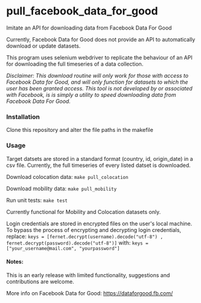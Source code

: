 # pull_facebook_data_for_good
Imitate an API for downloading data from Facebook Data For Good

Currently, Facebook Data for Good does not provide an API to automatically download or update datasets.

This program uses selenium webdriver to replicate the behaviour of an API for downloading the full timeseries of a data collection.

*Disclaimer: This download routine will only work for those with access to Facebook Data for Good, and will only function for datasets to which the user has been granted access. This tool is not developed by or associated with Facebook, is is simply a utility to speed downloading data from Facebook Data For Good.*

### Installation
Clone this repository and alter the file paths in the makefile

### Usage
Target datsets are stored in a standard format (country, id, origin_date) in a csv file. Currently, the full timeseries of every listed datset is downloaded. 

Download colocation data: 
`make pull_colocation`

Download mobility data:
`make pull_mobility`

Run unit tests:
`make test`

Currently functional for Mobility and Colocation datasets only. 

Login credentials are stored in encrypted files on the user's local machine. To bypass the process of encrypting and decrypting login credentials, replace:
`keys = [fernet.decrypt(username).decode("utf-8") , fernet.decrypt(password).decode("utf-8")]`
with:
`keys = ["your_username@mail.com", "yourpassword"]`

#### Notes:
This is an early release with limited functionality, suggestions and contributions are welcome.

More info on Facebook Data for Good: https://dataforgood.fb.com/
